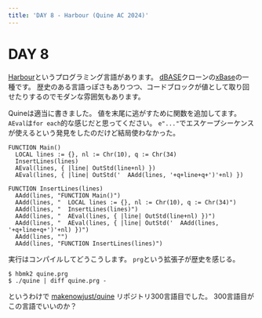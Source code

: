 ```yaml
---
title: 'DAY 8 - Harbour (Quine AC 2024)'
---
```


# DAY 8

[Harbour](https://harbour.github.io)というプログラミング言語があります。
[dBASE](https://ja.wikipedia.org/wiki/DBASE)クローンの[xBase](https://ja.wikipedia.org/wiki/XBase)の一種です。
歴史のある言語っぽさもありつつ、コードブロックが値として取り回せたりするのでモダンな雰囲気もあります。

Quineは適当に書きました。
値を末尾に逃がすために関数を追加してます。
`AEval`は`for each`的な感じだと思ってください。
`e"..."`でエスケープシーケンスが使えるという発見をしたのだけど結局使わなかった。

```pgsql
FUNCTION Main()
  LOCAL lines := {}, nl := Chr(10), q := Chr(34)
  InsertLines(lines)
  AEval(lines, { |line| OutStd(line+nl) })
  AEval(lines, { |line| OutStd('  AAdd(lines, '+q+line+q+')'+nl) })

FUNCTION InsertLines(lines)
  AAdd(lines, "FUNCTION Main()")
  AAdd(lines, "  LOCAL lines := {}, nl := Chr(10), q := Chr(34)")
  AAdd(lines, "  InsertLines(lines)")
  AAdd(lines, "  AEval(lines, { |line| OutStd(line+nl) })")
  AAdd(lines, "  AEval(lines, { |line| OutStd('  AAdd(lines, '+q+line+q+')'+nl) })")
  AAdd(lines, "")
  AAdd(lines, "FUNCTION InsertLines(lines)")
```

実行はコンパイルしてどうこうします。
`prg`という拡張子が歴史を感じる。

```console
$ hbmk2 quine.prg
$ ./quine | diff quine.prg -
```

というわけで [makenowjust/quine](https://github.com/makenowjust/quine) リポジトリ300言語目でした。
300言語目がこの言語でいいのか？
